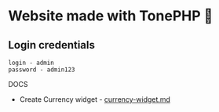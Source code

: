 # Website made with TonePHP 👋

## Login credentials

```
login - admin
password - admin123
```

DOCS

* Create Currency widget - [currency-widget.md](core/docs/currency-widget.md)

